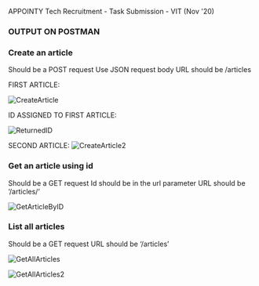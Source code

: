 APPOINTY Tech Recruitment - Task Submission - VIT (Nov '20)

### **OUTPUT ON POSTMAN**


### **Create an article**


  Should be a POST request
  Use JSON request body
  URL should be /articles
  
  
  
  FIRST ARTICLE:
  
  
 ![CreateArticle](https://user-images.githubusercontent.com/61796895/98541418-70185580-22b5-11eb-8200-837709aee737.PNG)
 
 
 ID ASSIGNED TO FIRST ARTICLE:
 
 ![ReturnedID](https://user-images.githubusercontent.com/61796895/98541846-0fd5e380-22b6-11eb-91b4-5d493a6cfe52.PNG)

 
 SECOND ARTICLE:
![CreateArticle2](https://user-images.githubusercontent.com/61796895/98541524-96d68c00-22b5-11eb-879e-292d5fe79e0b.PNG)


### **Get an article using id**


Should be a GET request
Id should be in the url parameter
URL should be ‘/articles/<id here>’

![GetArticleByID](https://user-images.githubusercontent.com/61796895/98541752-ed43ca80-22b5-11eb-9cce-b340095f7b20.PNG)

### **List all articles**


Should be a GET request
URL should be ‘/articles’

![GetAllArticles](https://user-images.githubusercontent.com/61796895/98542087-63e0c800-22b6-11eb-9b02-2c07eee05b3a.PNG)

![GetAllArticles2](https://user-images.githubusercontent.com/61796895/98542113-6e9b5d00-22b6-11eb-835e-6f5ff8558129.PNG)

